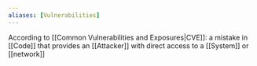 ```yaml
---
aliases: [Vulnerabilities]
---
```


According to [[Common Vulnerabilities and Exposures|CVE]]: a mistake in [[Code]] that provides an [[Attacker]] with direct access to a [[System]] or [[network]]
